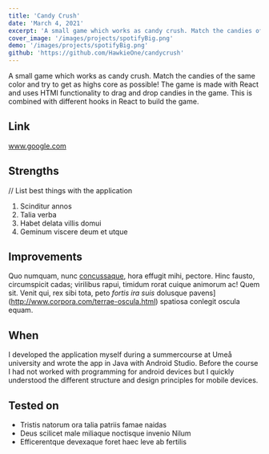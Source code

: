 ```yaml
---
title: 'Candy Crush'
date: 'March 4, 2021'
excerpt: 'A small game which works as candy crush. Match the candies of the same color and try to get as highs core as possible!'
cover_image: '/images/projects/spotifyBig.png'
demo: '/images/projects/spotifyBig.png'
github: 'https://github.com/HawkieOne/candycrush'
---
```


A small game which works as candy crush. Match the candies of the same color and try to get as highs core as possible! The game is made with React and uses HTMl 
functionality to drag and drop candies in the game. This is combined with different hooks in React to build the game.

## Link
www.google.com

## Strengths
// List best things with the application
1. Scinditur annos
2. Talia verba
3. Habet delata villis domui
4. Geminum viscere deum et utque

## Improvements

Quo numquam, nunc [concussaque](http://mox-cunctos.net/), hora effugit mihi,
pectore. Hinc fausto, circumspicit cadas; virilibus rapui, timidum rorat cuique
animorum ac! Quem sit. Venit qui, rex sibi tota, peto _fortis ira suis_ dolusque
pavens](http://www.corpora.com/terrae-oscula.html) spatiosa conlegit oscula
equam.

## When

I developed the application myself during a summercourse at Umeå university and wrote the app in Java with Android Studio.
Before the course I had not worked with programming for android devices but I quickly understood the different structure 
and design principles for mobile devices.

## Tested on

- Tristis natorum ora talia patriis famae naidas
- Deus scilicet male miliaque noctisque invenio Nilum
- Efficerentque devexaque foret haec leve ab fertilis

